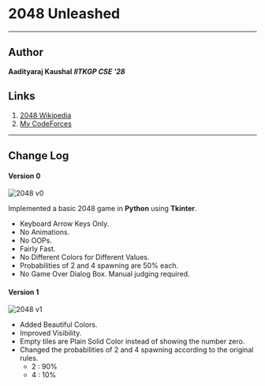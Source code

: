 # 2048 Unleashed
***

## Author

**Aadityaraj Kaushal**
**_IITKGP CSE '28_**

## Links

1. [2048 Wikipedia](https://en.wikipedia.org/wiki/2048_(video_game))
2. [My CodeForces](https://codeforces.com/profile/aadityarajK1)

*** 

## Change Log

#### Version 0

![2048 v0](https://drive.google.com/uc?export=view&id=1PSxOJa9RioHAYHr1KpJacEwTtgW9bG-J)


Implemented a basic 2048 game in **Python** using **Tkinter**.
- Keyboard Arrow Keys Only.
- No Animations.
- No OOPs.
- Fairly Fast.
- No Different Colors for Different Values.
- Probabilities of 2 and 4 spawning are 50% each.
- No Game Over Dialog Box. Manual judging required.

#### Version 1
![2048 v1](https://drive.google.com/uc?export=view&id=1vA2pXsEhnMTToTJd4FmtTfOVERgxbB37)

- Added Beautiful Colors.
- Improved Visibility.
- Empty tiles are Plain Solid Color instead of showing the number zero.
- Changed the probabilities of 2 and 4 spawning according to the original rules.
    - 2 : 90%
    - 4 : 10%

